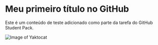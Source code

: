 # Meu primeiro título no GitHub

Este é um conteúdo de teste adicionado como parte da tarefa do GitHub Student Pack.

![Image of Yaktocat](https://octodex.github.com/images/yaktocat.png)

